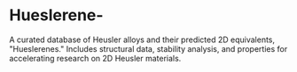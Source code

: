 # Hueslerene-
A curated database of Heusler alloys and their predicted 2D equivalents, "Hueslerenes." Includes structural data, stability analysis, and properties for accelerating research on 2D Heusler materials.
